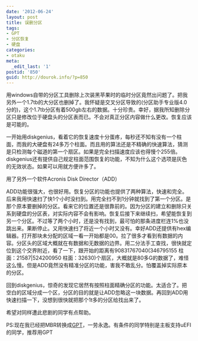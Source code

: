 ```yaml
---
date: '2012-06-24'
layout: post
title: 误删分区
tags:
- GPT
- 分区恢复
- 硬盘
categories:
- otaku
meta:
  _edit_last: '1'
postid: '850'
guid: http://dourok.info/?p=850
---
```


用windows自带的分区工具删除上次装黑苹果时的临时分区竟然出问题了。把我另外一个1.7tb的大分区也删掉了。我怀疑是交叉分区导致的(分区助手专业版4.0
分的)，这个1.7tb分区有着500gb左右的数据。十分珍贵。幸好，据我所知删除分区只是修改位于硬盘头的分区表而已。不会对真正分区内容做什么更改。恢复应该是可能的。

一开始用diskgenius，看着它的恢复速度十分蛋疼，每秒还不知有没有一个柱面，而我的大硬盘有24多万个柱面。而且用的算法还是不精确的快速算法，猜测是只检测每个磁道的第一个扇区。如果是完全扫描速度应该也得慢个255倍。diskgenius还有提供自己规定柱面范围恢复的功能，不知为什么这个选项是灰色的无效状态。如果可以用就方便许多了。

用了另外一个软件Acronis Disk Director（ADD）

ADD功能很强大，也很好用。恢复分区的功能也提供了两种算法，快速和完全。后来我用快速扫了快1个小时没扫到。用完全扫不到1分钟就找到了第一个分区。是那个原本要删掉的分区。看来它的位置还是很靠前的。因为分区的建立和删除只关系到硬盘的分区表，对实际内容不会有影响。恢复后接下来继续扫，希望能恢复到另一个分区。不过等了两个小时，还是没有找到，最可怕的那条进度栏连1%也没跳出来。果断停止。又用快速扫了将近一个小时又没有。幸好ADD还提供有hex编辑器。打开那块未分配的区域一看一开始都是00。拉了很多才看到有数据的内容。分区头的区域大概就在有数据和无数据的边界。用二分法手工查找，很快就定位到这个交界附近，看了一下，跟开始的距离有90831767040(346795155
柱面：21587|524200950
柱面：32630)个扇区，大概就是80多G的数据了，难怪这么慢。但是ADD竟然没有精准分区的功能，害我不敢乱分。怕覆盖掉实际原本的分区。

回到diskgenius，惊奇的发现它居然有按照柱面精确分区的功能。太适合了。把空白的区域分成一个区，分区的目的就是让ADD忽略这一块数据。再回到ADD用快速扫描一下，没想到很快就把那个1t多的分区给找出来了。

希望对同样遭此悲剧的同学有点帮助。

PS:现在我已经把MBR转换成[GPT](https://zh.wikipedia.org/wiki/%E5%85%A8%E5%B1%80%E5%94%AF%E4%B8%80%E6%A8%99%E8%AD%98%E5%88%86%E5%8D%80%E8%A1%A8)，一劳永逸。有条件的同学特别是主板支持uEFI的同学，推荐用GPT

